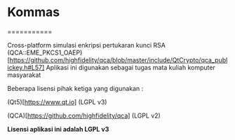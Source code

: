 # Kommas
===========

 Cross-platform simulasi enkripsi pertukaran kunci RSA (QCA::EME_PKCS1_OAEP)[https://github.com/highfidelity/qca/blob/master/include/QtCrypto/qca_publickey.h#L57]
 Aplikasi ini digunakan sebagai tugas mata kuliah komputer masyarakat
 
 
 Beberapa lisensi pihak ketiga yang digunakan :
 
  (Qt5)[https://www.qt.io] (LGPL v3)
  
  (QCA)[https://github.com/highfidelity/qca] (LGPL v2)
  
  
 **Lisensi aplikasi ini adalah LGPL v3**
 